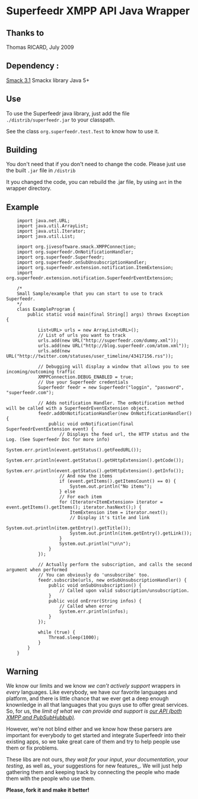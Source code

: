 # Superfeedr XMPP API Java Wrapper

## Thanks to

Thomas RICARD, July 2009

## Dependency :

[Smack 3.1](http://www.igniterealtime.org/downloads/index.jsp)
Smackx library
Java 5+

## Use

To use the Superfeedr java library, just add the file `./distrib/superfeedr.jar` to your classpath.

See the class `org.superfeedr.test.Test` to know how to use it.

## Building

You don't need that if you don't need to change the code. Please just use the built `.jar` file in `/distrib`

It you changed the code, you can rebuild the .jar file, by using `ant` in the wrapper directory.

## Example

        import java.net.URL;
        import java.util.ArrayList;
        import java.util.Iterator;
        import java.util.List;

        import org.jivesoftware.smack.XMPPConnection;
        import org.superfeedr.OnNotificationHandler;
        import org.superfeedr.Superfeedr;
        import org.superfeedr.onSubUnsubscriptionHandler;
        import org.superfeedr.extension.notification.ItemExtension;
        import org.superfeedr.extension.notification.SuperfeedrEventExtension;

        /*
        Small Sample/example that you can start to use to track Superfeedr.
        */
        class ExampleProgram {
            public static void main(final String[] args) throws Exception {
        
                List<URL> urls = new ArrayList<URL>();
                // List of urls you want to track
                urls.add(new URL("http://superfeedr.com/dummy.xml"));
                urls.add(new URL("http://blog.superfeedr.com/atom.xml"));
                urls.add(new URL("http://twitter.com/statuses/user_timeline/43417156.rss"));
        
                // Debugging will display a window that allows you to see incoming/outcoming traffic
                XMPPConnection.DEBUG_ENABLED = true;
                // Use your Superfeedr credentials
                Superfeedr feedr = new Superfeedr("loggin", "password", "superfeedr.com");
        
                // Adds notification Handler. The onNotification method will be called with a SuperfeedrEventExtension object.
                feedr.addOnNotificationHandler(new OnNotificationHandler() {
                    public void onNotification(final SuperfeedrEventExtension event) {
                        // Displays the feed url, the HTTP status and the Log. (See Superfeedr Doc for more info)
                        System.err.println(event.getStatus().getFeedURL());
                        System.err.println(event.getStatus().getHttpExtension().getCode());
                        System.err.println(event.getStatus().getHttpExtension().getInfo());
                        // And now the items
                        if (event.getItems().getItemsCount() == 0) {
                            System.out.println("No items");
                        } else
                        // For each item
                        for (Iterator<ItemExtension> iterator = event.getItems().getItems(); iterator.hasNext();) {
                            ItemExtension item = iterator.next();
                            // Display it's title and link
                            System.out.println(item.getEntry().getTitle());
                            System.out.println(item.getEntry().getLink());
                        }
                        System.out.println("\n\n");
                    }
                });
        
                // Actually perform the subscription, and calls the second argument when performed
                // You can obviously do 'unsubscribe' too.
                feedr.subscribe(urls, new onSubUnsubscriptionHandler() {
                    public void onSubUnsubscription() {
                        // Called upon valid subscription/unsubscription.
                    }
                    public void onError(String infos) {
                        // Called when error
                        System.err.println(infos);
                    }
                });
        
                while (true) {
                    Thread.sleep(1000);
                }
            }
        }

## Warning

We know our limits and we know *we can’t actively support* wrappers in _every_ languages. Like everybody, we have our favorite languages and platform, and there is little chance that we ever get a deep enough knownledge in all that languages that you guys use to offer great services. So, for us, the *limit of what we can provide and support is [our API (both XMPP and PubSubHubbub)](http://superfeedr.com/documentation).*

However, we’re not blind either and we know how these parsers are important for everybody to get started and integrate Superfeedr into their existing apps, so we take great care of them and try to help people use them or fix problems. 

These libs are not ours, _they wait for your input_, _your documentation_, _your testing_, as well as_ your suggestions for new features_. We will just help gathering them and keeping track by connecting the people who made them with the people who use them.

**Please, fork it and make it better!**

